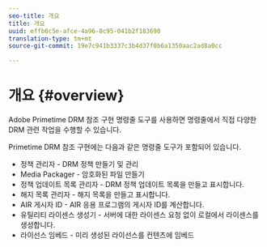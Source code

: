 ```yaml
---
seo-title: 개요
title: 개요
uuid: effb6c5e-afce-4a96-8c95-041b2f183690
translation-type: tm+mt
source-git-commit: 19e7c941b3337c3b4d37f0b6a1350aac2ad8a0cc

---
```



# 개요 {#overview}

Adobe Primetime DRM 참조 구현 명령줄 도구를 사용하면 명령줄에서 직접 다양한 DRM 관련 작업을 수행할 수 있습니다.

Primetime DRM 참조 구현에는 다음과 같은 명령줄 도구가 포함되어 있습니다.

* 정책 관리자 - DRM 정책 만들기 및 관리
* Media Packager - 암호화된 파일 만들기
* 정책 업데이트 목록 관리자 - DRM 정책 업데이트 목록을 만들고 표시합니다.
* 해지 목록 관리자 - 해지 목록을 만들고 표시합니다.
* AIR 게시자 ID - AIR 응용 프로그램의 게시자 ID를 계산합니다.
* 유틸리티 라이센스 생성기 - 서버에 대한 라이센스 요청 없이 로컬에서 라이센스를 생성합니다.
* 라이선스 임베드 - 미리 생성된 라이선스를 컨텐츠에 임베드